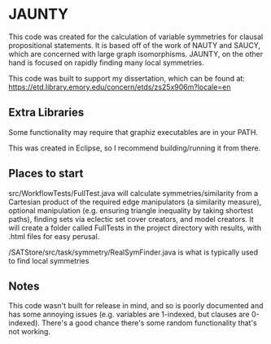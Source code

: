 # JAUNTY

This code was created for the calculation of variable symmetries for clausal propositional statements. It is based off of the work of NAUTY and SAUCY, which are concerned with large graph isomorphisms. JAUNTY, on the other hand is focused on rapidly finding many local symmetries.

This code was built to support my dissertation, which can be found at:
https://etd.library.emory.edu/concern/etds/zs25x906m?locale=en

## Extra Libraries
Some functionality may require that graphiz executables are in your PATH.

This was created in Eclipse, so I recommend building/running it from there.

## Places to start
src/WorkflowTests/FullTest.java will calculate symmetries/similarity from a Cartesian product of the required edge manipulators (a similarity measure), optional manipulation (e.g. ensuring triangle inequality by taking shortest paths), finding sets via eclectic set cover creators, and model creators. It will create a folder called FullTests in the project directory with results, with .html files for easy perusal.

/SATStore/src/task/symmetry/RealSymFinder.java is what is typically used to find local symmetries

## Notes
This code wasn't built for release in mind, and so is poorly documented and has some annoying issues (e.g. variables are 1-indexed, but clauses are 0-indexed). There's a good chance there's some random functionality that's not working.

